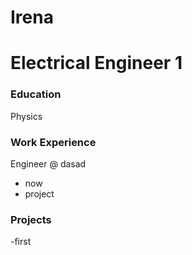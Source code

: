 # Irena

# Electrical Engineer 1

### Education 
Physics

### Work Experience
Engineer @ dasad
- now
- project

### Projects 
-first
